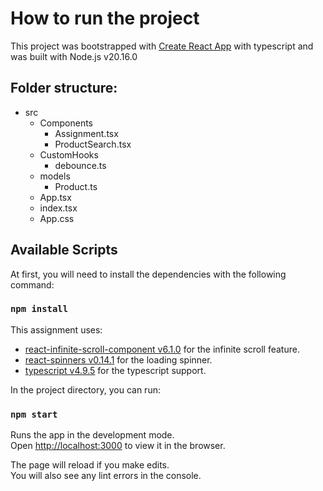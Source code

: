 # How to run the project

This project was bootstrapped with [Create React App](https://github.com/facebook/create-react-app) with typescript and was built with Node.js v20.16.0  

## Folder structure:
- src
  - Components
    - Assignment.tsx
    - ProductSearch.tsx
  - CustomHooks
    - debounce.ts
  - models
    - Product.ts
  - App.tsx
  - index.tsx
  - App.css

## Available Scripts

At first, you will need to install the dependencies with the following command:

### `npm install`

This assignment uses:
- [react-infinite-scroll-component v6.1.0](https://www.npmjs.com/package/react-infinite-scroll-component) for the infinite scroll feature.
- [react-spinners v0.14.1](https://www.npmjs.com/package/react-spinners) for the loading spinner.
- [typescript v4.9.5](https://www.npmjs.com/package/typescript) for the typescript support.

In the project directory, you can run:

### `npm start`

Runs the app in the development mode.\
Open [http://localhost:3000](http://localhost:3000) to view it in the browser.

The page will reload if you make edits.\
You will also see any lint errors in the console.
